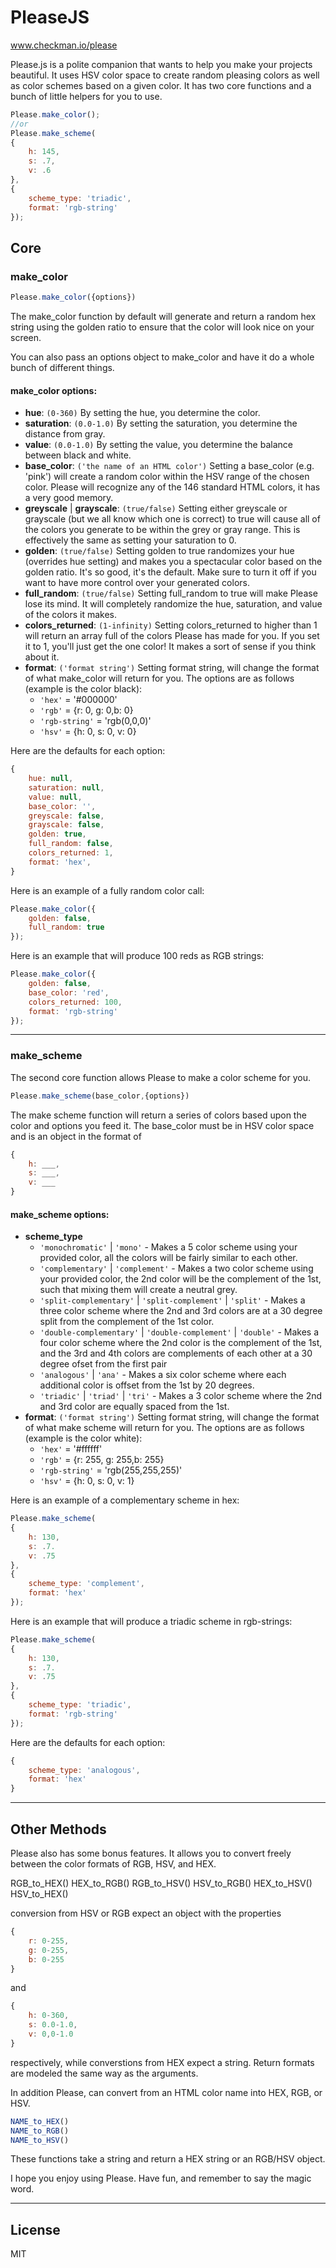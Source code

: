 # PleaseJS

www.checkman.io/please

Please.js is a polite companion that wants to help you make your projects beautiful. It uses HSV color space to create random pleasing colors as well as color schemes based on a given color.
It has two core functions and a bunch of little helpers for you to use.


```js
Please.make_color();
//or
Please.make_scheme(
{
	h: 145,
	s: .7,
	v: .6
},
{
	scheme_type: 'triadic',
	format: 'rgb-string'
});
```

## Core

### make_color

```js
Please.make_color({options})
```

The make_color function by default will generate and return a random hex string using the golden ratio to ensure that the color will look nice on your screen.

You can also pass an options object to make_color and have it do a whole bunch of different things.

#### make_color options:

 * **hue**: `(0-360)` By setting the hue, you determine the color.
 * **saturation**: `(0.0-1.0)` By setting the saturation, you determine the distance from gray.
 * **value**: `(0.0-1.0)` By setting the value, you determine the balance between black and white.
 * **base_color**: `('the name of an HTML color')` Setting a base_color (e.g. 'pink') will create a random color within the HSV range of the chosen color. Please will recognize any of the 146 standard HTML colors, it has a very good memory.
 * **greyscale** | **grayscale**: `(true/false)` Setting either greyscale or grayscale (but we all know which one is correct) to true will cause all of the colors you generate to be within the grey or gray range. This is effectively the same as setting your saturation to 0.
 * **golden**: `(true/false)` Setting golden to true randomizes your hue (overrides hue setting) and makes you a spectacular color based on the golden ratio. It's so good, it's the default. Make sure to turn it off if you want to have more control over your generated colors.
 * **full_random**: `(true/false)` Setting full_random to true will make Please lose its mind. It will completely randomize the hue, saturation, and value of the colors it makes.
 * **colors_returned**: `(1-infinity)` Setting colors_returned to higher than 1 will return an array full of the colors Please has made for you. If you set it to 1, you'll just get the one color! It makes a sort of sense if you think about it.
 * **format**: `('format string')` Setting format string, will change the format of what make_color will return for you. The options are as follows (example is the color black):
	 * `'hex'` = '#000000'
	 * `'rgb'` = {r: 0, g: 0,b: 0}
	 * `'rgb-string'` = 'rgb(0,0,0)'
	 * `'hsv'` = {h: 0, s: 0, v: 0}

Here are the defaults for each option:
```js
{
	hue: null,
	saturation: null,
	value: null,
	base_color: '',
	greyscale: false,
	grayscale: false,
	golden: true,
	full_random: false,
	colors_returned: 1,
	format: 'hex',
}
```

Here is an example of a fully random color call:
```js
Please.make_color({
	golden: false,
	full_random: true
});
```

Here is an example that will produce 100 reds as RGB strings:
```js
Please.make_color({
	golden: false,
	base_color: 'red',
	colors_returned: 100,
	format: 'rgb-string'
});
```

--------------

### make_scheme

The second core function allows Please to make a color scheme for you.

```js
Please.make_scheme(base_color,{options})
```

The make scheme function will return a series of colors based upon the color and options you feed it. The base_color must be in HSV color space and is an object in the format of
```js
{
	h: ___,
	s: ___,
	v: ___
}
```

#### make_scheme options:

 * **scheme_type**
	 * `'monochromatic'` | `'mono'` - Makes a 5 color scheme using your provided color, all the colors will be fairly similar to each other.
	 * `'complementary'` | `'complement'` - Makes a two color scheme using your provided color, the 2nd color will be the complement of the 1st, such that mixing them will create a neutral grey.
	 * `'split-complementary'` | `'split-complement'` | `'split'` - Makes a three color scheme where the 2nd and 3rd colors are at a 30 degree split from the complement of the 1st color.
	 * `'double-complementary'` | `'double-complement'` | `'double'` - Makes a four color scheme where the 2nd color is the complement of the 1st, and the 3rd and 4th colors are complements of each other at a 30 degree ofset from the first pair
	 * `'analogous'` | `'ana'` - Makes a six color scheme where each additional color is offset from the 1st by 20 degrees.
	 * `'triadic'` | `'triad'` | `'tri'` - Makes a 3 color scheme where the 2nd and 3rd color are equally spaced from the 1st.
 * **format**: `('format string')` Setting format string, will change the format of what make scheme will return for you. The options are as follows (example is the color white):
	 * `'hex'` = '#ffffff'
	 * `'rgb'` = {r: 255, g: 255,b: 255}
	 * `'rgb-string'` = 'rgb(255,255,255)'
	 * `'hsv'` = {h: 0, s: 0, v: 1}

Here is an example of a complementary scheme in hex:
```js
Please.make_scheme(
{
	h: 130,
	s: .7.
	v: .75
},
{
	scheme_type: 'complement',
	format: 'hex'
});
```

Here is an example that will produce a triadic scheme in rgb-strings:
```js
Please.make_scheme(
{
	h: 130,
	s: .7.
	v: .75
},
{
	scheme_type: 'triadic',
	format: 'rgb-string'
});
```

Here are the defaults for each option:
```js
{
	scheme_type: 'analogous',
	format: 'hex'
}
```

--------------

## Other Methods

Please also has some bonus features. It allows you to convert freely between the color formats of RGB, HSV, and HEX.

RGB_to_HEX()
HEX_to_RGB()
RGB_to_HSV()
HSV_to_RGB()
HEX_to_HSV()
HSV_to_HEX()

conversion from HSV or RGB expect an object with the properties
```js
{
	r: 0-255,
	g: 0-255,
	b: 0-255
}
```
and
```js
{
	h: 0-360,
	s: 0.0-1.0,
	v: 0,0-1.0
}
```

respectively, while converstions from HEX expect a string. Return formats are modeled the same way as the arguments.

In addition Please, can convert from an HTML color name into HEX, RGB, or HSV.

```js
NAME_to_HEX()
NAME_to_RGB()
NAME_to_HSV()
```

These functions take a string and return a HEX string or an RGB/HSV object.

I hope you enjoy using Please. Have fun, and remember to say the magic word.

--------------

## License

MIT
